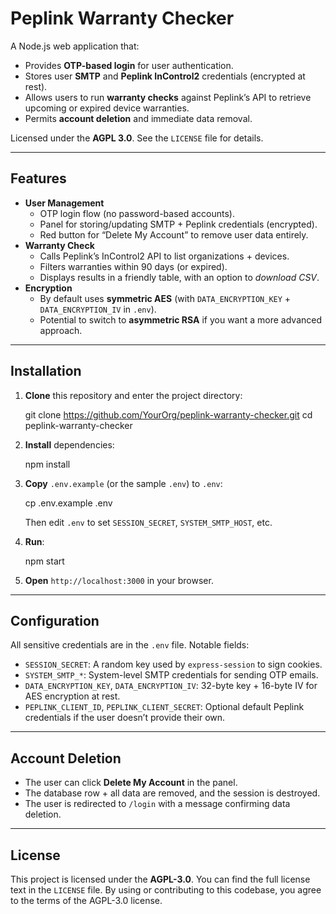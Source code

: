 
Peplink Warranty Checker
========================

A Node.js web application that:

*   Provides **OTP-based login** for user authentication.
*   Stores user **SMTP** and **Peplink InControl2** credentials (encrypted at rest).
*   Allows users to run **warranty checks** against Peplink’s API to retrieve upcoming or expired device warranties.
*   Permits **account deletion** and immediate data removal.

Licensed under the **AGPL 3.0**. See the `LICENSE` file for details.

* * *

Features
--------

*   **User Management**
    *   OTP login flow (no password-based accounts).
    *   Panel for storing/updating SMTP + Peplink credentials (encrypted).
    *   Red button for “Delete My Account” to remove user data entirely.
*   **Warranty Check**
    *   Calls Peplink’s InControl2 API to list organizations + devices.
    *   Filters warranties within 90 days (or expired).
    *   Displays results in a friendly table, with an option to _download CSV_.
*   **Encryption**
    *   By default uses **symmetric AES** (with `DATA_ENCRYPTION_KEY` + `DATA_ENCRYPTION_IV` in `.env`).
    *   Potential to switch to **asymmetric RSA** if you want a more advanced approach.

* * *

Installation
------------

1.  **Clone** this repository and enter the project directory:
    
    git clone https://github.com/YourOrg/peplink-warranty-checker.git
    cd peplink-warranty-checker
          
    
2.  **Install** dependencies:
    
    npm install
          
    
3.  **Copy** `.env.example` (or the sample `.env`) to `.env`:
    
    cp .env.example .env
          
    
    Then edit `.env` to set `SESSION_SECRET`, `SYSTEM_SMTP_HOST`, etc.
    
4.  **Run**:
    
    npm start
          
    
5.  **Open** `http://localhost:3000` in your browser.
    

* * *

Configuration
-------------

All sensitive credentials are in the `.env` file. Notable fields:

*   `SESSION_SECRET`: A random key used by `express-session` to sign cookies.
*   `SYSTEM_SMTP_*`: System-level SMTP credentials for sending OTP emails.
*   `DATA_ENCRYPTION_KEY`, `DATA_ENCRYPTION_IV`: 32-byte key + 16-byte IV for AES encryption at rest.
*   `PEPLINK_CLIENT_ID`, `PEPLINK_CLIENT_SECRET`: Optional default Peplink credentials if the user doesn’t provide their own.

* * *

Account Deletion
----------------

*   The user can click **Delete My Account** in the panel.
*   The database row + all data are removed, and the session is destroyed.
*   The user is redirected to `/login` with a message confirming data deletion.

* * *

License
-------

This project is licensed under the **AGPL-3.0**. You can find the full license text in the `LICENSE` file. By using or contributing to this codebase, you agree to the terms of the AGPL-3.0 license.
